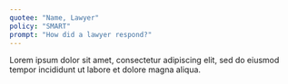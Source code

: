 ```yaml
---
quotee: "Name, Lawyer"
policy: "SMART"
prompt: "How did a lawyer respond?"
---
```


Lorem ipsum dolor sit amet, consectetur adipiscing elit, sed do eiusmod tempor incididunt ut labore et dolore magna aliqua.

